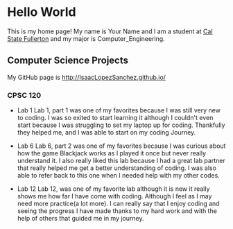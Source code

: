 # Hello World

This is my home page! My name is Your Name and I am a student at [Cal State Fullerton](http://www.fullerton.edu/) and my major is Computer_Engineering.

## Computer Science Projects

My GitHub page is http://IsaacLopezSanchez.github.io/

### CPSC 120

* Lab 1
    Lab 1, part 1 was one of my favorites because I was still very new to coding.
    I was so exited to start learning it although I couldn't even start because
    I was struggling to set my laptop up for coding. Thankfully they helped me,
    and I was able to start on my coding Journey.

* Lab 6
    Lab 6, part 2 was one of my favorites because I was curious about
    how the game Blackjack works as I played it once but never really
    understand it. I also really liked this lab because I had a great
    lab partner that really helped me get a better understanding of coding.
    I was also able to refer back to this one when I needed help with my other codes.

* Lab 12
      Lab 12, was one of my favorite lab although it is new it really
      shows me how far I have come with coding. Although I feel as I
      may need more practice(a lot more). I can really say that I enjoy
      coding and seeing the progress I have made thanks to my hard work
      and with the help of others that guided me in my journey.

